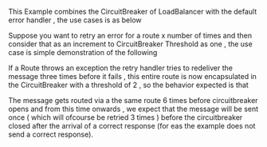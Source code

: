 This Example combines the CircuitBreaker of LoadBalancer with the default error handler , the use cases is as below

Suppose you want to retry an error for a route x number of times and then consider that as an increment to CircuitBreaker Threshold as one , the use case is simple demonstration of the following

If a Route throws an exception the retry handler tries to redeliver the message three times before it fails , this entire route is now encapsulated in the CircuitBreaker with a threshold of 2 , so the behavior expected is that 

The message gets routed via a the same route 6 times before circuitbreaker opens and from this time onwards , we expect that the message will be sent once ( which will ofcourse be retried 3 times ) before the circuitbreaker closed after the arrival of a correct response (for eas the example does not send a correct response).
